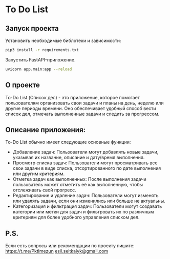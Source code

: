 # To Do List

## Запуск проекта

Установить необходимые библотеки и зависимости:

```bash
pip3 install -r requirements.txt
```

Запустить FastAPI-приложение.

```bash
uvicorn app.main:app --reload
```

## О проекте
To-Do List (Список дел) - это приложение, которое помогает пользователям организовать свои задачи и планы на день, неделю или другие периоды времени. Оно обеспечивает удобный способ вести список дел, отмечать выполненные задачи и следить за прогрессом.

## Описание приложения:

To-Do List обычно имеет следующие основные функции:

* Добавление задач: Пользователи могут добавлять новые задачи, указывая их название, описание и дату/время выполнения.
* Просмотр списка задач: Пользователи могут просматривать все свои задачи в виде списка, отсортированного по дате выполнения или другим критериям.
* Отметка задач как выполненных: После выполнения задачи пользователь может отметить её как выполненную, чтобы отслеживать свой прогресс.
* Редактирование и удаление задач: Пользователи могут изменять или удалять задачи, если они изменились или больше не актуальны.
* Категоризация и фильтрация задач: Пользователи могут создавать категории или метки для задач и фильтровать их по различным критериям для более удобного управления списком дел.


## P.S.
Если есть вопросы или рекомендации по проекту пишите: https://t.me/Pktlmezun esil.seitkalyk@gmail.com 

